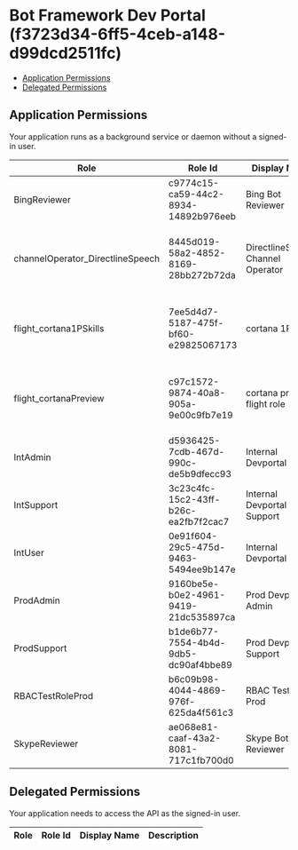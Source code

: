 # Bot Framework Dev Portal (f3723d34-6ff5-4ceb-a148-d99dcd2511fc)
- [Application Permissions](#application-permissions)
- [Delegated Permissions](#delegated-permissions)

## Application Permissions
Your application runs as a background service or daemon without a signed-in user.

| Role | Role Id | Display Name | Description |
|---|---|---|---|
| BingReviewer | c9774c15-ca59-44c2-8934-14892b976eeb | Bing Bot Reviewer | Bing Bot Reviewer |
| channelOperator_DirectlineSpeech | 8445d019-58a2-4852-8169-28bb272b72da | DirectlineSpeech Channel Operator | operator who can manage how user access DiretlineSpeech channel |
| flight_cortana1PSkills | 7ee5d4d7-5187-475f-bf60-e29825067173 | cortana 1P skills | users with this role are automatically placed on the cortana1PSkills flight |
| flight_cortanaPreview | c97c1572-9874-40a8-905a-9e00c9fb7e19 | cortana preview flight role | users with this role are automatically placed in the cortanaPreview flight |
| IntAdmin | d5936425-7cdb-467d-990c-de5b9dfecc93 | Internal Devportal Admin | Admins for scratch / ppe devportal  |
| IntSupport | 3c23c4fc-15c2-43ff-b26c-ea2fb7f2cac7 | Internal Devportal Support | Support engineers for scratch / ppe devportal |
| IntUser | 0e91f604-29c5-475d-9463-5494ee9b147e | Internal Devportal User | Users of scratch / ppe devportal |
| ProdAdmin | 9160be5e-b0e2-4961-9419-21dc535897ca | Prod Devportal Admin | Admins for prod devportal |
| ProdSupport | b1de6b77-7554-4b4d-9db5-dc90af4bbe89 | Prod Devportal Support | Support engineers for prod devportal |
| RBACTestRoleProd | b6c09b98-4044-4869-976f-625da4f561c3 | RBAC Test Role Prod | RBAC Test Role Prod |
| SkypeReviewer | ae068e81-caaf-43a2-8081-717c1fb700d0 | Skype Bot Reviewer | Skype Bot Reviewer |

## Delegated Permissions
Your application needs to access the API as the signed-in user. 

| Role | Role Id | Display Name | Description |
|---|---|---|---|

